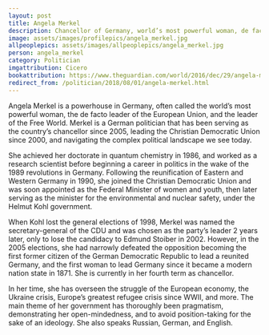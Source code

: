 ```yaml
---
layout: post
title: Angela Merkel
description: Chancellor of Germany, world’s most powerful woman, de facto leader of the European Union, and the leader of the Free World
image: assets/images/profilepics/angela_merkel.jpg
allpeoplepics: assets/images/allpeoplepics/angela_merkel.jpg
person: angela_merkel
category: Politician
imgattribution: Cicero
bookattribution: https://www.theguardian.com/world/2016/dec/29/angela-merkel-jurgen-osterhammel-the-transformation-of-the-world-book-germany; http://poweroftheword.americanwritersmuseum.org/leaders/angela-merkel/; https://www.bloombergquint.com/pursuits/2017/06/10/libraries-of-leaders-on-the-bookshelves-of-europes-most-powerful-women
redirect_from: /politician/2018/08/01/angela-merkel.html
---
```


Angela Merkel is a powerhouse in Germany, often called the world’s most powerful woman, the de facto leader of the European Union, and the leader of the Free World. Merkel is a German politician that has been serving as the country’s chancellor since 2005, leading the Christian Democratic Union since 2000, and navigating the complex political landscape we see today. 

She achieved her doctorate in quantum chemistry in 1986, and worked as a research scientist before beginning a career in politics in the wake of the 1989 revolutions in Germany. Following the reunification of Eastern and Western Germany in 1990, she joined the Christian Democratic Union and was soon appointed as the Federal Minister of women and youth, then later serving as the minister for the environmental and nuclear safety, under the Helmut Kohl government. 

When Kohl lost the general elections of 1998, Merkel was named the secretary-general of the CDU and was chosen as the party’s leader 2 years later, only to lose the candidacy to Edmund Stoiber in 2002. However, in the 2005 elections, she had narrowly defeated the opposition becoming the first former citizen of the German Democratic Republic to lead a reunited Germany, and the first woman to lead Germany since it became a modern nation state in 1871. She is currently in her fourth term as chancellor. 

In her time, she has overseen the struggle of the European economy, the Ukraine crisis, Europe’s greatest refugee crisis since WWII, and more. The main theme of her government has thoroughly been pragmatism, demonstrating her open-mindedness, and to avoid position-taking for the sake of an ideology. She also speaks Russian, German, and English. 




